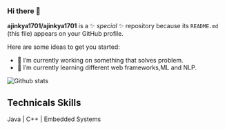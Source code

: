 ### Hi there 👋


**ajinkya1701/ajinkya1701** is a ✨ _special_ ✨ repository because its `README.md` (this file) appears on your GitHub profile.

Here are some ideas to get you started:

- 🔭 I’m currently working on something that solves problem.
- 🌱 I’m currently learning different web frameworks,ML and NLP.

![Github stats](https://github-readme-stats.vercel.app/api?username=ajinkya1701&count_private=true&show_icons=true&theme=radical)

<h2>Technicals Skills </h2>
<div>
<span>Java</span>
<span>| C++</span>
<span>| Embedded Systems</span>
</div>



